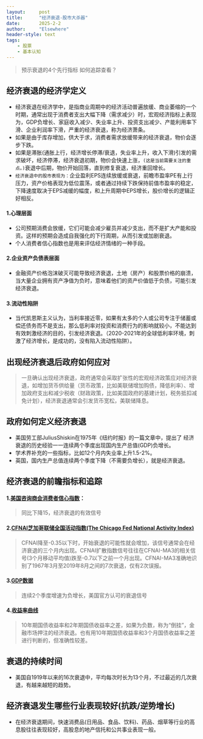 ```yaml
---
layout: 	post
title: 		"经济衰退-股市大杀器"
date:       2025-2-2
author: 	"Elsewhere"
header-style: text
tags:
    - 股票
    - 基本认知
---
```


> 预示衰退的4个先行指标
> 如何追踪查看？

## 经济衰退的经济学定义
- 经济衰退在经济学中，是指商业周期中的经济活动普遍放缓、商业萎缩的一个时期，通常出现于消费者支出大幅下降（需求减少）时，宏观经济指标上表现为，GDP负增长、家庭收入减少、失业率上升、投资支出减少、产能利用率下滑、企业利润率下滑，严重的经济衰退，称为经济萧条。
- 如果是由于库存增加，供大于求，消费者需求放缓带来的经济衰退，物价会逐步下跌。
- 如果是滞胀(通胀上行，经济增长停滞/衰退，失业率上升，收入下滑)引发的需求破坏，经济停滞，经济衰退初期，物价会快速上涨，`(这是当前需要关注的重点。)`衰退中后期，物价开始回落，直到修复衰退，经济重回增长。
- `经济衰退中的股市表现为：`企业盈利EPS连续放缓或衰退，前瞻市盈率PE有上行压力，资产价格表现为低位震荡，或者通过持续下跌保持前值市盈率的稳定，下降速度取决于EPS减缓的幅度，和上升周期中EPS增长，股价增长的逻辑正好相反。



#### 1.心理层面

- 公司预期消费会放缓，它们可能会减少雇员并减少支出，而不是扩大产能和投资。这样的预期会造成自我强化的下行周期，从而引发或加剧衰退。
- 个人消费者信心指数也是用来评估经济情绪的一种手段。



#### 2.企业资产负债表层面

- 金融资产价格泡沫破灭可能导致经济衰退，土地（房产）和股票价格的崩溃，当大量企业拥有资产净值为负时，意味着他们的资产价值低于负债，可能引发经济衰退。

#### 3.流动性陷阱

- 当代凯恩斯主义认为，当利率接近零，如果有太多的个人或公司专注于储蓄或偿还债务而不是支出，那么低利率对投资和消费行为的影响就较小，不能达到有效刺激经济的目的，引发经济衰退。（2020-2021年的全球低利率环境，刺激了经济增长，是成功的，没有陷入流动性陷阱）。



## 出现经济衰退后政府如何应对
> 一旦确认出现经济衰退，政府通常会采取扩张性的宏观经济政策应对经济衰退，如增加货币供给量（货币政策，比如美联储增加购债，降低利率）、增加政府支出和减少税收（财政政策，比如美国政府的基建计划，税务抵扣减免计划），经济衰退通常会引发货币宽松，美联储降息。



## 政府如何定义经济衰退
- 美国劳工部JuliusShiskin在1975年《纽约时报》的一篇文章中，提出了
  经济衰退的历史经验一一连续两个季度出现国内生产总值(GDP)负增长。
- 学术界补充的一些指标，比如12个月内失业率上升1.5-2%。
- 英国，国内生产总值连续两个季度下降（不需要负增长），就是经济衰退。



## 经济衰退的前瞻指标和追踪
#### 1.[美国咨询商会消费者信心指数](https://rl.fx678.com/content/id/112015032410000081.html)：

> 同比下降15，经济衰退的有效信号

#### 2.[CFNAI芝加哥联储全国活动指数(The Chicago Fed National Activity Index)](https://www.chicagofed.org/research/data/cfnai/current-data)

> CFNAI降至-0.35以下时，开始衰退的可能性就会增加，该信号通常会在经济衰退的三个月内出现。CFNAI扩散指数信号往往在CFNAI-MA3的相关信号(3个月移动平均值)跌至-0.7以下之前一个月出现。CFNAI-MA3准确地识别了1967年3月至2019年8月之间的7次衰退，仅有2次误报。

#### 3.[GDP数据](https://fred.stlouisfed.org/series/GDP#0)

> 连续2个季度增速为负增长，美国官方认可的衰退信号

#### 4.[收益率曲线](https://fred.stlouisfed.org/series/T10Y2Y)

> 10年期国债收益率和2年期国债收益率之差，如果为负数，称为“倒挂”，金融市场押注的经济衰退。也有用10年期国债收益率和3个月国债收益率之差进行判断的，但准确性较差。



## 衰退的持续时间
- 美国自1919年以来的16次衰退中，平均每次时长为13个月，不过最近的几次衰退，有越来越短的趋势。

  

## 经济衰退发生哪些行业表现较好(抗跌/逆势增长)

- 在经济衰退期间，快速消费品(日用品、食品、饮料)、药品、烟草等行业的高息股往往表现较好，高股息的地产信托和公共事业表现一般。

